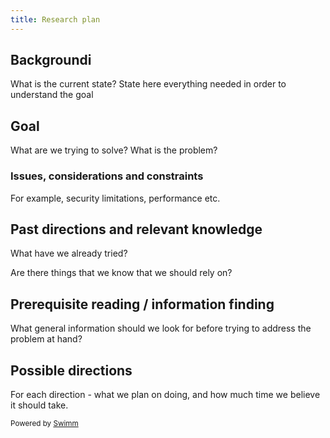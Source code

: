 ```yaml
---
title: Research plan
---
```

## Backgroundi

What is the current state? State here everything needed in order to understand the goal

## Goal

What are we trying to solve? What is the problem?

### Issues, considerations and constraints

For example, security limitations, performance etc.

## Past directions and relevant knowledge

What have we already tried?

Are there things that we know that we should rely on?

## Prerequisite reading / information finding

What general information should we look for before trying to address the problem at hand?

## Possible directions

For each direction - what we plan on doing, and how much time we believe it should take.

<SwmMeta repo-id="Z2l0aHViJTNBJTNBZWNvbW0lM0ElM0Ftb3NoaWtzd2ltbQ==" repo-name="ecomm"><sup>Powered by [Swimm](https://swimm-web-app.web.app/)</sup></SwmMeta>
